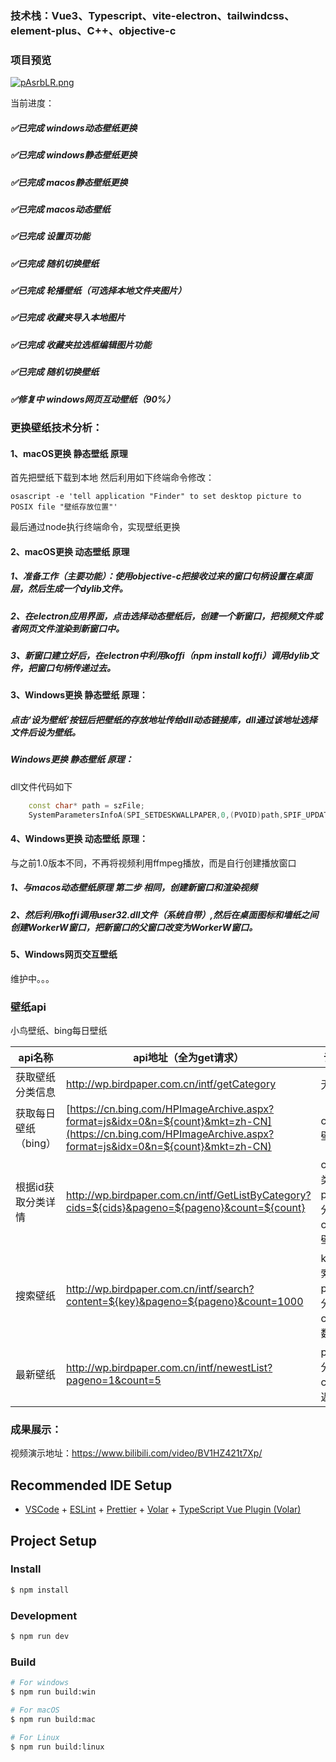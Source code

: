 ### 技术栈：Vue3、Typescript、vite-electron、tailwindcss、element-plus、C++、objective-c
### 项目预览
[![pAsrbLR.png](https://s21.ax1x.com/2024/11/05/pAsrbLR.png)](https://imgse.com/i/pAsrbLR)

当前进度：
##### ✅已完成 windows动态壁纸更换
##### ✅已完成 windows静态壁纸更换
##### ✅已完成 macos静态壁纸更换
##### ✅已完成 macos动态壁纸
##### ✅已完成 设置页功能
##### ✅已完成 随机切换壁纸
##### ✅已完成 轮播壁纸（可选择本地文件夹图片）
##### ✅已完成 收藏夹导入本地图片
##### ✅已完成 收藏夹拉选框编辑图片功能
##### ✅已完成 随机切换壁纸

##### ✅修复中 windows网页互动壁纸（90%）


### 更换壁纸技术分析：
#### 1、macOS更换 静态壁纸 原理
首先把壁纸下载到本地
然后利用如下终端命令修改：
```shell
osascript -e 'tell application "Finder" to set desktop picture to POSIX file "壁纸存放位置"'
```
最后通过node执行终端命令，实现壁纸更换
#### 2、macOS更换 动态壁纸 原理

##### 1、准备工作（主要功能）：使用objective-c把接收过来的窗口句柄设置在桌面层，然后生成一个dylib文件。
##### 2、在electron应用界面，点击选择动态壁纸后，创建一个新窗口，把视频文件或者网页文件渲染到新窗口中。
##### 3、新窗口建立好后，在electron中利用koffi（npm install koffi）调用dylib文件，把窗口句柄传递过去。

#### 3、Windows更换 静态壁纸 原理：
##### 点击‘设为壁纸’按钮后把壁纸的存放地址传给dll动态链接库，dll通过该地址选择文件后设为壁纸。
##### Windows更换 静态壁纸 原理：
dll文件代码如下
```cpp
    const char* path = szFile;
    SystemParametersInfoA(SPI_SETDESKWALLPAPER,0,(PVOID)path,SPIF_UPDATEINIFILE);
```
#### 4、Windows更换 动态壁纸 原理：
与之前1.0版本不同，不再将视频利用ffmpeg播放，而是自行创建播放窗口
##### 1、与macos动态壁纸原理 第二步 相同，创建新窗口和渲染视频
##### 2、然后利用koffi调用user32.dll文件（系统自带）,然后在桌面图标和墙纸之间创建WorkerW窗口，把新窗口的父窗口改变为WorkerW窗口。

#### 5、Windows网页交互壁纸
维护中。。。

### 壁纸api
小鸟壁纸、bing每日壁纸

| api名称 | api地址（全为get请求） | 请求参数 |
| --- | --- | --- |
| 获取壁纸分类信息 | http://wp.birdpaper.com.cn/intf/getCategory | 无 |
| 获取每日壁纸（bing） | [https://cn.bing.com/HPImageArchive.aspx?format=js&idx=0&n=${count}&mkt=zh-CN](https://cn.bing.com/HPImageArchive.aspx?format=js&idx=0&n=${count}&mkt=zh-CN) | count：壁纸数量 |
| 根据id获取分类详情 | http://wp.birdpaper.com.cn/intf/GetListByCategory?cids=${cids}&pageno=${pageno}&count=${count} | cids：分类id，pageno：分页数，count：壁纸总量 |
| 搜索壁纸 | http://wp.birdpaper.com.cn/intf/search?content=${key}&pageno=${pageno}&count=1000 | key：搜索内容，pageno：分页，count：数量 |
| 最新壁纸 | http://wp.birdpaper.com.cn/intf/newestList?pageno=1&count=5 | pageno：分页count：返回数量 |

### 成果展示：
视频演示地址：https://www.bilibili.com/video/BV1HZ421t7Xp/

## Recommended IDE Setup

- [VSCode](https://code.visualstudio.com/) + [ESLint](https://marketplace.visualstudio.com/items?itemName=dbaeumer.vscode-eslint) + [Prettier](https://marketplace.visualstudio.com/items?itemName=esbenp.prettier-vscode) + [Volar](https://marketplace.visualstudio.com/items?itemName=Vue.volar) + [TypeScript Vue Plugin (Volar)](https://marketplace.visualstudio.com/items?itemName=Vue.vscode-typescript-vue-plugin)

## Project Setup

### Install

```bash
$ npm install
```

### Development

```bash
$ npm run dev
```

### Build

```bash
# For windows
$ npm run build:win

# For macOS
$ npm run build:mac

# For Linux
$ npm run build:linux
```
